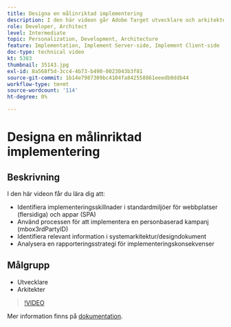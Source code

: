 ```yaml
---
title: Designa en målinriktad implementering
description: I den här videon går Adobe Target utvecklare och arkitekter igenom implementeringsskillnaderna i standardmiljöer för webbplatser (flersidiga) och appar (SPA). Lär dig hur du använder processen för att implementera en personbaserad kampanj (mbox3rdPartyID), identifiera relevant information i systemarkitektur/designdokument och analysera en rapporteringsstrategi för implementeringskonsekvenser.
role: Developer, Architect
level: Intermediate
topic: Personalization, Development, Architecture
feature: Implementation, Implement Server-side, Implement Client-side
doc-type: technical video
kt: 5383
thumbnail: 35143.jpg
exl-id: 8a568f5d-3cc4-4b73-b490-0023043b3f81
source-git-commit: 1b14e7987309bc4104fa842558861eeedb0ddb44
workflow-type: tm+mt
source-wordcount: '114'
ht-degree: 0%

---
```


# Designa en målinriktad implementering

## Beskrivning

I den här videon får du lära dig att:

* Identifiera implementeringsskillnader i standardmiljöer för webbplatser (flersidiga) och appar (SPA)
* Använd processen för att implementera en personbaserad kampanj (mbox3rdPartyID)
* Identifiera relevant information i systemarkitektur/designdokument
* Analysera en rapporteringsstrategi för implementeringskonsekvenser

## Målgrupp

* Utvecklare
* Arkitekter

>[!VIDEO](https://video.tv.adobe.com/v/35143/?quality=12)

Mer information finns på [dokumentation](https://experienceleague.adobe.com/docs/target/using/implement-target/implementing-target.html?lang=en).
